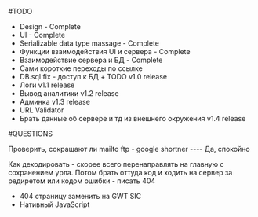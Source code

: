#TODO
- Design - Complete
- UI - Complete
- Serializable data type massage - Complete
- Функции взаимодействия UI и сервера - Complete
- Взаимодействие сервера и БД - Complete
- Сами короткие переходы по ссылке
- DB.sql fix - доступ к БД + TODO
v1.0 release
- Логи
v1.1 release
- Вывод аналитики
v1.2 release
- Админка
v1.3 release 
- URL Validator
- Брать данные об сервере и тд из внешнего окружения
v1.4 release 




#QUESTIONS

Проверить, сокращают ли mailto ftp - google shortner  ---- Да, спокойно

Как декодировать - скорее всего перенаправлять на главную с сохранением урла. Потом брать оттуда код и ходить на сервер за редиретом или кодом ошибки - писать 404
- 404 страницу заменить на GWT  SIC
- Нативный JavaScript